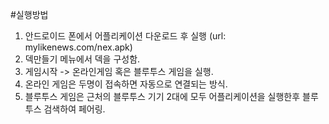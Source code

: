 #실행방법

1. 안드로이드 폰에서 어플리케이션 다운로드 후 실행
	(url: mylikenews.com/nex.apk)
2. 덱만들기 메뉴에서 덱을 구성함.
3. 게임시작 -> 온라인게임 혹은 블루투스 게임을 실행.
4. 온라인 게임은 두명이 접속하면 자동으로 연결되는 방식.
5. 블루투스 게임은 근처의 블루투스 기기 2대에 모두 어플리케이션을 실행한후
	블루투스 검색하여 페어링.
